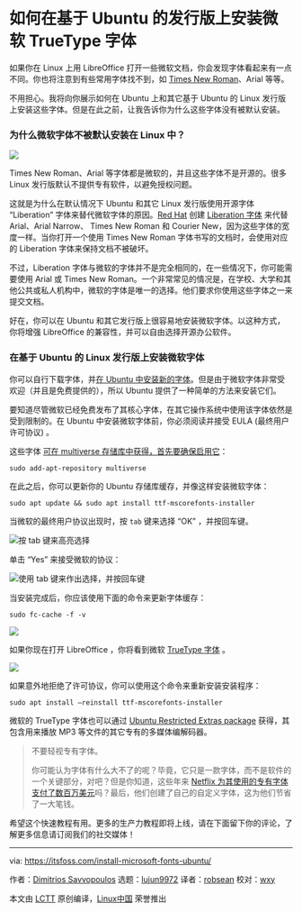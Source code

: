 [#]: collector: (lujun9972)
[#]: translator: (robsean)
[#]: reviewer: (wxy)
[#]: publisher: (wxy)
[#]: url: (https://linux.cn/article-12074-1.html)
[#]: subject: (How to install Microsoft TrueType Fonts on Ubuntu-based Distributions)
[#]: via: (https://itsfoss.com/install-microsoft-fonts-ubuntu/)
[#]: author: (Dimitrios Savvopoulos https://itsfoss.com/author/itsfoss/)

如何在基于 Ubuntu 的发行版上安装微软 TrueType 字体
======

如果你在 Linux 上用 LibreOffice 打开一些微软文档，你会发现字体看起来有一点不同。你也将注意到有些常用字体找不到，如 [Times New Roman][1]、Arial 等等。

不用担心。我将向你展示如何在 Ubuntu 上和其它基于 Ubuntu 的 Linux 发行版上安装这些字体。但是在此之前，让我告诉你为什么这些字体没有被默认安装。

### 为什么微软字体不被默认安装在 Linux 中？

![][2]

Times New Roman、Arial 等字体都是微软的，并且这些字体不是开源的。很多 Linux 发行版默认不提供专有软件，以避免授权问题。

这就是为什么在默认情况下 Ubuntu 和其它 Linux 发行版使用开源字体 “Liberation” 字体来替代微软字体的原因。[Red Hat][4] 创建 [Liberation 字体][3] 来代替 Arial、Arial Narrow、 Times New Roman 和 Courier New，因为这些字体的宽度一样。当你打开一个使用 Times New Roman 字体书写的文档时，会使用对应的 Liberation 字体来保持文档不被破坏。

不过，Liberation 字体与微软的字体并不是完全相同的，在一些情况下，你可能需要使用 Arial 或 Times New Roman。一个非常常见的情况是，在学校、大学和其他公共或私人机构中，微软的字体是唯一的选择。他们要求你使用这些字体之一来提交文档。

好在，你可以在 Ubuntu 和其它发行版上很容易地安装微软字体。以这种方式，你将增强 LibreOffice 的兼容性，并可以自由选择开源办公软件。

### 在基于 Ubuntu 的 Linux 发行版上安装微软字体

你可以自行下载字体，并[在 Ubuntu 中安装新的字体][5]。但是由于微软字体非常受欢迎（并且是免费提供的），所以 Ubuntu 提供了一种简单的方法来安装它们。

要知道尽管微软已经免费发布了其核心字体，在其它操作系统中使用该字体依然是受到限制的。在 Ubuntu 中安装微软字体前，你必须阅读并接受 EULA (最终用户许可协议) 。

这些字体 [可在 multiverse 存储库中获得，首先要确保启用它][6]：

```
sudo add-apt-repository multiverse
```

在此之后，你可以更新你的 Ubuntu 存储库缓存，并像这样安装微软字体：

```
sudo apt update && sudo apt install ttf-mscorefonts-installer
```

当微软的最终用户协议出现时，按 `tab` 键来选择 “OK” ，并按回车键。

![按 tab 键来高亮选择][7]

单击 “Yes” 来接受微软的协议：

![使用 tab 键来作出选择，并按回车键][8]

当安装完成后，你应该使用下面的命令来更新字体缓存：

```
sudo fc-cache -f -v
```

![][9]

如果你现在打开 LibreOffice ，你将看到微软 [TrueType 字体][10] 。

![][11]

如果意外地拒绝了许可协议，你可以使用这个命令来重新安装安装程序：

```
sudo apt install –reinstall ttf-mscorefonts-installer
```

微软的 TrueType 字体也可以通过 [Ubuntu Restricted Extras package][12] 获得，其包含用来播放 MP3 等文件的其它专有的多媒体编解码器。

> 不要轻视专有字体。
> 
> 你可能认为字体有什么大不了的呢？毕竟，它只是一款字体，而不是软件的一个关键部分，对吧？但是你知道，这些年来 [Netflix 为其使用的专有字体支付了数百万美元][13]吗？最后，他们创建了自己的自定义字体，这为他们节省了一大笔钱。

希望这个快速教程有用。更多的生产力教程即将上线，请在下面留下你的评论，了解更多信息请订阅我们的社交媒体！

--------------------------------------------------------------------------------

via: https://itsfoss.com/install-microsoft-fonts-ubuntu/

作者：[Dimitrios Savvopoulos][a]
选题：[lujun9972][b]
译者：[robsean](https://github.com/robsean)
校对：[wxy](https://github.com/wxy)

本文由 [LCTT](https://github.com/LCTT/TranslateProject) 原创编译，[Linux中国](https://linux.cn/) 荣誉推出

[a]: https://itsfoss.com/author/itsfoss/
[b]: https://github.com/lujun9972
[1]: https://en.wikipedia.org/wiki/Times_New_Roman
[2]: https://i1.wp.com/itsfoss.com/wp-content/uploads/2020/03/microsoft-fonts-ubuntu.png?ssl=1
[3]: https://en.wikipedia.org/wiki/Liberation_fonts
[4]: https://en.wikipedia.org/wiki/Red_Hat
[5]: https://itsfoss.com/install-fonts-ubuntu/
[6]: https://itsfoss.com/ubuntu-repositories/
[7]: https://i1.wp.com/i.imgur.com/JoEJp5w.png?ssl=1
[8]: https://i0.wp.com/i.imgur.com/M8zTc7f.png?ssl=1
[9]: https://i0.wp.com/i.imgur.com/Cshle6S.png?ssl=1
[10]: https://en.wikipedia.org/wiki/TrueType
[11]: https://i1.wp.com/i.imgur.com/9oIu3oj.png?ssl=1
[12]: https://itsfoss.com/install-media-codecs-ubuntu/
[13]: https://thehustle.co/nextflix-sans-custom-font/
[14]: https://i0.wp.com/itsfoss.com/wp-content/uploads/2020/03/Dimitrios.jpg?ssl=1
